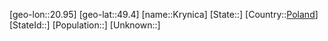 ﻿---
location: [49.4,20.95]
type: City
tags:
- geo/City


SpocWebEntityId: 31673
isDeleted: false
confidential: public

---
[geo-lon::20.95]
[geo-lat::49.4]
[name::Krynica]
[State::]
[Country::[Poland](geo/Continent/Europe/Poland.md)]
[StateId::]
[Population::]
[Unknown::]

